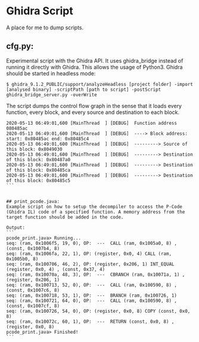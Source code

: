 # Ghidra Script

A place for me to dump scripts.

## cfg.py:
Experimental script with the Ghidra API. It uses ghidra_bridge instead of running it directly with Ghidra. This allows the usage of Python3. Ghidra should be started in headless mode:
```
$ ghidra_9.1.2_PUBLIC/support/analyzeHeadless [project folder] -import [analysed binary] -scriptPath [path to script] -postScript ghidra_bridge_server.py -overWrite
```
The script dumps the control flow graph in the sense that it loads every function, every block, and every source and destination to each block.
````
2020-05-13 06:49:01,600 [MainThread  ] [DEBUG]  Function address 080485ac
2020-05-13 06:49:01,600 [MainThread  ] [DEBUG]  ----> Block address: start: 0x80485ac end: 0x80485c4
2020-05-13 06:49:01,600 [MainThread  ] [DEBUG]  ---------> Source of this block: 0x8049030
2020-05-13 06:49:01,600 [MainThread  ] [DEBUG]  ---------> Destination of this block: 0x80487a0
2020-05-13 06:49:01,600 [MainThread  ] [DEBUG]  ---------> Destination of this block: 0x80485ca
2020-05-13 06:49:01,600 [MainThread  ] [DEBUG]  ---------> Destination of this block: 0x80485c5
```


## print_pcode.java:
Example script on how to setup the decompiler to access the P-Code (Ghidra IL) code of a specified function. A memory address from the target function should be added in the code.

Output:
```
pcode_print.java> Running...
seq: (ram, 0x1006f5, 19, 0), OP:  ---  CALL (ram, 0x1005a0, 8) , (const, 0x1007b4, 8)
seq: (ram, 0x1006fa, 22, 1), OP: (register, 0x0, 4) CALL (ram, 0x1005b0, 8)
seq: (ram, 0x100706, 46, 2), OP: (register, 0x206, 1) INT_EQUAL (register, 0x0, 4) , (const, 0x37, 4)
seq: (ram, 0x10070a, 48, 3), OP:  ---  CBRANCH (ram, 0x10071a, 1) , (register, 0x206, 1)
seq: (ram, 0x100713, 52, 0), OP:  ---  CALL (ram, 0x100590, 8) , (const, 0x1007c6, 8)
seq: (ram, 0x100718, 53, 1), OP:  ---  BRANCH (ram, 0x100726, 1)
seq: (ram, 0x100721, 64, 0), OP:  ---  CALL (ram, 0x100590, 8) , (const, 0x1007cf, 8)
seq: (ram, 0x100726, 54, 0), OP: (register, 0x0, 8) COPY (const, 0x0, 8)
seq: (ram, 0x10072c, 60, 1), OP:  ---  RETURN (const, 0x0, 8) , (register, 0x0, 8)
pcode_print.java> Finished!
```